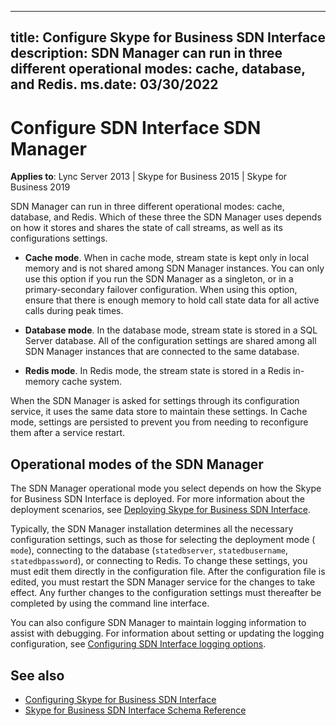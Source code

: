 ---
title: Configure Skype for Business SDN Interface
description: SDN Manager can run in three different operational modes: cache, database, and Redis. 
ms.date: 03/30/2022
------

# Configure SDN Interface SDN Manager

 **Applies to**: Lync Server 2013 | Skype for Business 2015 | Skype for Business 2019

SDN Manager can run in three different operational modes: cache, database, and Redis. Which of these three the SDN Manager uses depends on how it stores and shares the state of call streams, as well as its configurations settings.
  
- **Cache mode**. When in cache mode, stream state is kept only in local memory and is not shared among SDN Manager instances. You can only use this option if you run the SDN Manager as a singleton, or in a primary-secondary failover configuration. When using this option, ensure that there is enough memory to hold call state data for all active calls during peak times.

- **Database mode**. In the database mode, stream state is stored in a SQL Server database. All of the configuration settings are shared among all SDN Manager instances that are connected to the same database.

- **Redis mode**. In Redis mode, the stream state is stored in a Redis in-memory cache system.

When the SDN Manager is asked for settings through its configuration service, it uses the same data store to maintain these settings. In Cache mode, settings are persisted to prevent you from needing to reconfigure them after a service restart.

## Operational modes of the SDN Manager

The SDN Manager operational mode you select depends on how the Skype for Business SDN Interface is deployed. For more information about the deployment scenarios, see [Deploying Skype for Business SDN Interface](deploying-the-sdn-interface.md).
  
Typically, the SDN Manager installation determines all the necessary configuration settings, such as those for selecting the deployment mode ( `mode`), connecting to the database (`statedbserver`, `statedbusername`, `statedbpassword`), or connecting to Redis. To change these settings, you must edit them directly in the configuration file. After the configuration file is edited, you must restart the SDN Manager service for the changes to take effect. Any further changes to the configuration settings must thereafter be completed by using the command line interface.
  
You can also configure SDN Manager to maintain logging information to assist with debugging. For information about setting or updating the logging configuration, see [Configuring SDN Interface logging options](configuring-logging-options.md).
  
## See also

<a name="bk_addresources"> </a>

- [Configuring Skype for Business SDN Interface](configuring-sdn-interface.md)
- [Skype for Business SDN Interface Schema Reference](skype-for-business-sdn-interface-schema-reference.md)
